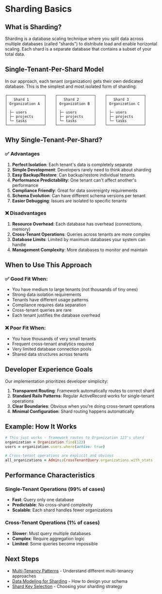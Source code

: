 # Sharding Basics

## What is Sharding?

Sharding is a database scaling technique where you split data across multiple databases (called "shards") to distribute load and enable horizontal scaling. Each shard is a separate database that contains a subset of your total data.

## Single-Tenant-Per-Shard Model

In our approach, each tenant (organization) gets their own dedicated database. This is the simplest and most isolated form of sharding:

```
┌─────────────────┐    ┌─────────────────┐    ┌─────────────────┐
│   Shard 1       │    │   Shard 2       │    │   Shard 3       │
│ Organization A  │    │ Organization B  │    │ Organization C  │
│                 │    │                 │    │                 │
│ ├─ users        │    │ ├─ users        │    │ ├─ users        │
│ ├─ projects     │    │ ├─ projects     │    │ ├─ projects     │
│ └─ tasks        │    │ └─ tasks        │    │ └─ tasks        │
└─────────────────┘    └─────────────────┘    └─────────────────┘
```

## Why Single-Tenant-Per-Shard?

### ✅ Advantages

1. **Perfect Isolation**: Each tenant's data is completely separate
2. **Simple Development**: Developers rarely need to think about sharding
3. **Easy Backup/Restore**: Can backup/restore individual tenants
4. **Performance Predictability**: One tenant can't affect another's performance
5. **Compliance Friendly**: Great for data sovereignty requirements
6. **Schema Evolution**: Can have different schema versions per tenant
7. **Easier Debugging**: Issues are isolated to specific tenants

### ❌ Disadvantages

1. **Resource Overhead**: Each database has overhead (connections, memory)
2. **Cross-Tenant Operations**: Queries across tenants are more complex
3. **Database Limits**: Limited by maximum databases your system can handle
4. **Management Complexity**: More databases to monitor and maintain

## When to Use This Approach

### ✅ Good Fit When:
- You have medium to large tenants (not thousands of tiny ones)
- Strong data isolation requirements
- Tenants have different usage patterns
- Compliance requires data separation
- Cross-tenant queries are rare
- Each tenant justifies the database overhead

### ❌ Poor Fit When:
- You have thousands of very small tenants
- Frequent cross-tenant analytics required
- Very limited database connection pools
- Shared data structures across tenants

## Developer Experience Goals

Our implementation prioritizes developer simplicity:

1. **Transparent Routing**: Framework automatically routes to correct shard
2. **Standard Rails Patterns**: Regular ActiveRecord works for single-tenant operations
3. **Clear Boundaries**: Obvious when you're doing cross-tenant operations
4. **Minimal Configuration**: Shard routing happens automatically

## Example: How It Works

```ruby
# This just works - framework routes to Organization 123's shard
organization = Organization.find(123)
users = organization.users.where(active: true)

# Cross-tenant operations are explicit and obvious
all_organizations = Admin::CrossTenantQuery.organizations.with_stats
```

## Performance Characteristics

### Single-Tenant Operations (99% of cases)
- **Fast**: Query only one database
- **Predictable**: No cross-shard complexity
- **Scalable**: Each shard handles fewer organizations

### Cross-Tenant Operations (1% of cases)
- **Slower**: Must query multiple databases
- **Complex**: Require aggregation logic
- **Limited**: Some queries become impossible

## Next Steps

- [Multi-Tenancy Patterns](./multi-tenancy-patterns.md) - Understand different multi-tenancy approaches
- [Data Modeling for Sharding](./data-modeling.md) - How to design your schema
- [Shard Key Selection](../patterns/shard-key-selection.md) - Choosing your sharding strategy
